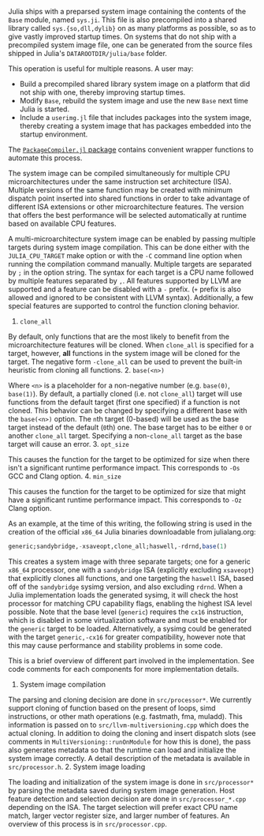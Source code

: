Julia ships with a preparsed system image containing the contents of the `Base` module, named `sys.ji`. This file is also precompiled into a shared library called `sys.{so,dll,dylib}` on as many platforms as possible, so as to give vastly improved startup times. On systems that do not ship with a precompiled system image file, one can be generated from the source files shipped in Julia's `DATAROOTDIR/julia/base` folder.

This operation is useful for multiple reasons. A user may:

* Build a precompiled shared library system image on a platform that did not ship with one, thereby improving startup times.
* Modify `Base`, rebuild the system image and use the new `Base` next time Julia is started.
* Include a `userimg.jl` file that includes packages into the system image, thereby creating a system image that has packages embedded into the startup environment.

The [`PackageCompiler.jl` package](https://github.com/JuliaLang/PackageCompiler.jl) contains convenient wrapper functions to automate this process.

The system image can be compiled simultaneously for multiple CPU microarchitectures under the same instruction set architecture (ISA). Multiple versions of the same function may be created with minimum dispatch point inserted into shared functions in order to take advantage of different ISA extensions or other microarchitecture features. The version that offers the best performance will be selected automatically at runtime based on available CPU features.

A multi-microarchitecture system image can be enabled by passing multiple targets during system image compilation. This can be done either with the `JULIA_CPU_TARGET` make option or with the `-C` command line option when running the compilation command manually. Multiple targets are separated by `;` in the option string. The syntax for each target is a CPU name followed by multiple features separated by `,`. All features supported by LLVM are supported and a feature can be disabled with a `-` prefix. (`+` prefix is also allowed and ignored to be consistent with LLVM syntax). Additionally, a few special features are supported to control the function cloning behavior.

1. `clone_all`

By default, only functions that are the most likely to benefit from the microarchitecture features will be cloned. When `clone_all` is specified for a target, however, **all** functions in the system image will be cloned for the target. The negative form `-clone_all` can be used to prevent the built-in heuristic from cloning all functions.
2. `base(<n>)`

Where `<n>` is a placeholder for a non-negative number (e.g. `base(0)`, `base(1)`). By default, a partially cloned (i.e. not `clone_all`) target will use functions from the default target (first one specified) if a function is not cloned. This behavior can be changed by specifying a different base with the `base(<n>)` option. The `n`th target (0-based) will be used as the base target instead of the default (`0`th) one. The base target has to be either `0` or another `clone_all` target. Specifying a non-`clone_all` target as the base target will cause an error.
3. `opt_size`

This causes the function for the target to be optimized for size when there isn't a significant runtime performance impact. This corresponds to `-Os` GCC and Clang option.
4. `min_size`

This causes the function for the target to be optimized for size that might have a significant runtime performance impact. This corresponds to `-Oz` Clang option.

As an example, at the time of this writing, the following string is used in the creation of the official `x86_64` Julia binaries downloadable from julialang.org:


```julia
generic;sandybridge,-xsaveopt,clone_all;haswell,-rdrnd,base(1)
```
This creates a system image with three separate targets; one for a generic `x86_64` processor, one with a `sandybridge` ISA (explicitly excluding `xsaveopt`) that explicitly clones all functions, and one targeting the `haswell` ISA, based off of the `sandybridge` sysimg version, and also excluding `rdrnd`. When a Julia implementation loads the generated sysimg, it will check the host processor for matching CPU capability flags, enabling the highest ISA level possible. Note that the base level (`generic`) requires the `cx16` instruction, which is disabled in some virtualization software and must be enabled for the `generic` target to be loaded. Alternatively, a sysimg could be generated with the target `generic,-cx16` for greater compatibility, however note that this may cause performance and stability problems in some code.

This is a brief overview of different part involved in the implementation. See code comments for each components for more implementation details.

1. System image compilation

The parsing and cloning decision are done in `src/processor*`. We currently support cloning of function based on the present of loops, simd instructions, or other math operations (e.g. fastmath, fma, muladd). This information is passed on to `src/llvm-multiversioning.cpp` which does the actual cloning. In addition to doing the cloning and insert dispatch slots (see comments in `MultiVersioning::runOnModule` for how this is done), the pass also generates metadata so that the runtime can load and initialize the system image correctly. A detail description of the metadata is available in `src/processor.h`.
2. System image loading

The loading and initialization of the system image is done in `src/processor*` by parsing the metadata saved during system image generation. Host feature detection and selection decision are done in `src/processor_*.cpp` depending on the ISA. The target selection will prefer exact CPU name match, larger vector register size, and larger number of features. An overview of this process is in `src/processor.cpp`.



